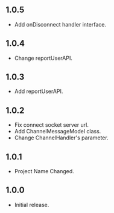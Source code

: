 ## 1.0.5

* Add onDisconnect handler interface.

## 1.0.4

* Change reportUserAPI.

## 1.0.3

* Add reportUserAPI.

## 1.0.2

* Fix connect socket server url.
* Add ChannelMessageModel class.
* Change ChannelHandler's parameter.

## 1.0.1

* Project Name Changed.

## 1.0.0

* Initial release.
